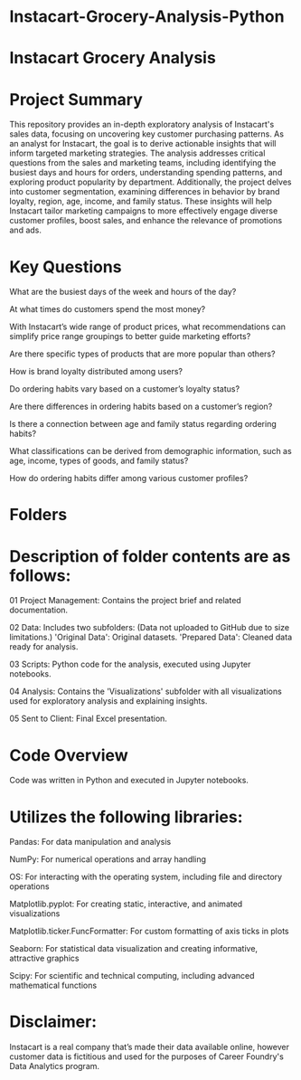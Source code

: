 # Instacart-Grocery-Analysis-Python
# Instacart Grocery Analysis
# Project Summary
This repository provides an in-depth exploratory analysis of Instacart's sales data, focusing on uncovering key customer purchasing patterns. As an analyst for Instacart, the goal is to derive actionable insights that will inform targeted marketing strategies. The analysis addresses critical questions from the sales and marketing teams, including identifying the busiest days and hours for orders, understanding spending patterns, and exploring product popularity by department. Additionally, the project delves into customer segmentation, examining differences in behavior by brand loyalty, region, age, income, and family status. These insights will help Instacart tailor marketing campaigns to more effectively engage diverse customer profiles, boost sales, and enhance the relevance of promotions and ads.

# Key Questions
What are the busiest days of the week and hours of the day?

At what times do customers spend the most money?

With Instacart’s wide range of product prices, what recommendations can simplify price range groupings to better guide marketing efforts?

Are there specific types of products that are more popular than others?

How is brand loyalty distributed among users?

Do ordering habits vary based on a customer’s loyalty status?

Are there differences in ordering habits based on a customer’s region?

Is there a connection between age and family status regarding ordering habits?

What classifications can be derived from demographic information, such as age, income, types of goods, and family status?

How do ordering habits differ among various customer profiles?

# Folders
# Description of folder contents are as follows:

01 Project Management: Contains the project brief and related documentation.

02 Data: Includes two subfolders: (Data not uploaded to GitHub due to size limitations.)
'Original Data': Original datasets.
'Prepared Data': Cleaned data ready for analysis.

03 Scripts: Python code for the analysis, executed using Jupyter notebooks.

04 Analysis: Contains the 'Visualizations' subfolder with all visualizations used for exploratory analysis and explaining insights.

05 Sent to Client: Final Excel presentation.

# Code Overview
Code was written in Python and executed in Jupyter notebooks.

# Utilizes the following libraries:

Pandas: For data manipulation and analysis

NumPy: For numerical operations and array handling

OS: For interacting with the operating system, including file and directory operations

Matplotlib.pyplot: For creating static, interactive, and animated visualizations

Matplotlib.ticker.FuncFormatter: For custom formatting of axis ticks in plots

Seaborn: For statistical data visualization and creating informative, attractive graphics

Scipy: For scientific and technical computing, including advanced mathematical functions

# Disclaimer:
Instacart is a real company that’s made their data available online, however customer data is fictitious and used for the purposes of Career Foundry's Data Analytics program.
